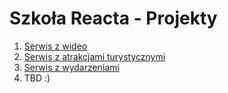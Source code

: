 # Szkoła Reacta - Projekty

1. [Serwis z wideo](./video.md)
1. [Serwis z atrakcjami turystycznymi](./places.md)
1. [Serwis z wydarzeniami](./events.md)
1. TBD :)